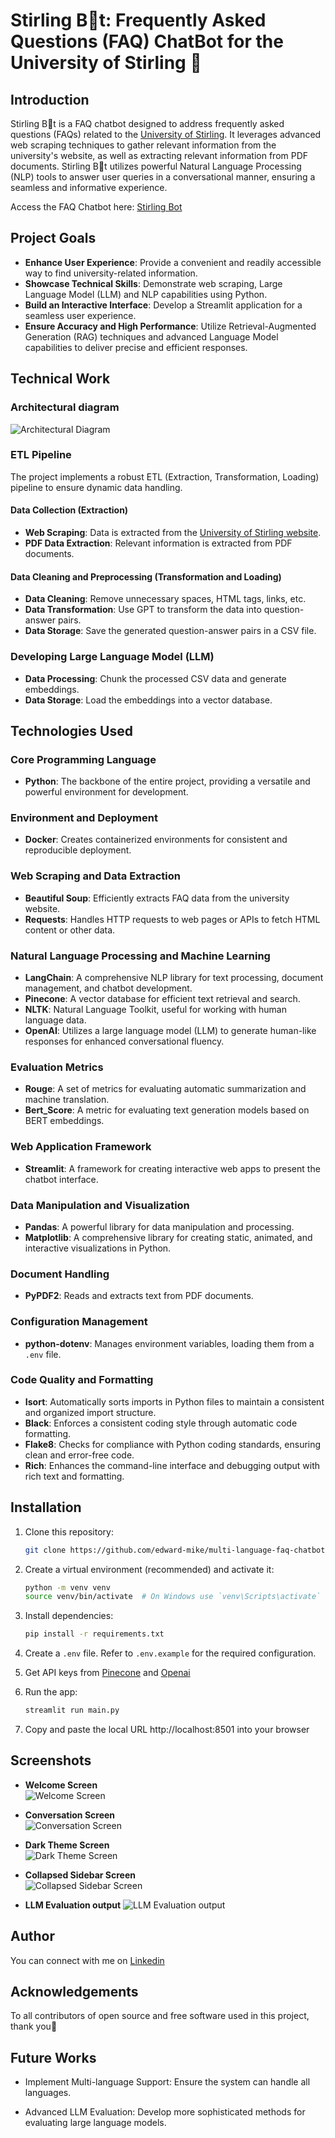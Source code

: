 # Stirling B🤖t: Frequently Asked Questions (FAQ) ChatBot for the University of Stirling 🚀

## Introduction

Stirling B🤖t is a FAQ chatbot designed to address frequently asked questions (FAQs) related to the [University of Stirling](https://stirling-bot.onrender.com). It leverages advanced web scraping techniques to gather relevant information from the university's website, as well as extracting relevant information from PDF documents. Stirling B🤖t utilizes powerful Natural Language Processing (NLP) tools to answer user queries in a conversational manner, ensuring a seamless and informative experience.

Access the FAQ Chatbot here: [Stirling Bot](https://stirling-bot.onrender.com)

## Project Goals

- **Enhance User Experience**: Provide a convenient and readily accessible way to find university-related information.
- **Showcase Technical Skills**: Demonstrate web scraping, Large Language Model (LLM) and NLP capabilities using Python.
- **Build an Interactive Interface**: Develop a Streamlit application for a seamless user experience.
- **Ensure Accuracy and High Performance**: Utilize Retrieval-Augmented Generation (RAG) techniques and advanced Language Model capabilities to deliver precise and efficient responses.

## Technical Work

### Architectural diagram
![Architectural Diagram](screenshots/System-architecture-diagram.png)

### ETL Pipeline

The project implements a robust ETL (Extraction, Transformation, Loading) pipeline to ensure dynamic data handling.

#### Data Collection (Extraction)
- **Web Scraping**: Data is extracted from the [University of Stirling website](https://www.stir.ac.uk).
- **PDF Data Extraction**: Relevant information is extracted from PDF documents.

#### Data Cleaning and Preprocessing (Transformation and Loading)
- **Data Cleaning**: Remove unnecessary spaces, HTML tags, links, etc.
- **Data Transformation**: Use GPT to transform the data into question-answer pairs.
- **Data Storage**: Save the generated question-answer pairs in a CSV file.

### Developing Large Language Model (LLM)

- **Data Processing**: Chunk the processed CSV data and generate embeddings.
- **Data Storage**: Load the embeddings into a vector database.

## Technologies Used

### Core Programming Language
- **Python**: The backbone of the entire project, providing a versatile and powerful environment for development.

### Environment and Deployment
- **Docker**: Creates containerized environments for consistent and reproducible deployment.

### Web Scraping and Data Extraction
- **Beautiful Soup**: Efficiently extracts FAQ data from the university website.
- **Requests**: Handles HTTP requests to web pages or APIs to fetch HTML content or other data.

### Natural Language Processing and Machine Learning
- **LangChain**: A comprehensive NLP library for text processing, document management, and chatbot development.
- **Pinecone**: A vector database for efficient text retrieval and search.
- **NLTK**: Natural Language Toolkit, useful for working with human language data.
- **OpenAI**: Utilizes a large language model (LLM) to generate human-like responses for enhanced conversational fluency.

### Evaluation Metrics
- **Rouge**: A set of metrics for evaluating automatic summarization and machine translation.
- **Bert_Score**: A metric for evaluating text generation models based on BERT embeddings.

### Web Application Framework
- **Streamlit**: A framework for creating interactive web apps to present the chatbot interface.

### Data Manipulation and Visualization
- **Pandas**: A powerful library for data manipulation and processing.
- **Matplotlib**: A comprehensive library for creating static, animated, and interactive visualizations in Python.

### Document Handling
- **PyPDF2**: Reads and extracts text from PDF documents.

### Configuration Management
- **python-dotenv**: Manages environment variables, loading them from a `.env` file.

### Code Quality and Formatting
- **Isort**: Automatically sorts imports in Python files to maintain a consistent and organized import structure.
- **Black**: Enforces a consistent coding style through automatic code formatting.
- **Flake8**: Checks for compliance with Python coding standards, ensuring clean and error-free code.
- **Rich**: Enhances the command-line interface and debugging output with rich text and formatting.

## Installation

1. Clone this repository:
    ```bash
    git clone https://github.com/edward-mike/multi-language-faq-chatbot.git
    ```
2. Create a virtual environment (recommended) and activate it:
    ```bash
    python -m venv venv
    source venv/bin/activate  # On Windows use `venv\Scripts\activate`
    ```
3. Install dependencies:
    ```bash
    pip install -r requirements.txt
    ```
4. Create a `.env` file. Refer to `.env.example` for the required configuration.

5. Get API keys from [Pinecone](https://www.pinecone.io/) and  [Openai](https://www.openai.com/) 

6. Run the app:
    ```bash
    streamlit run main.py
    ```
7. Copy and paste the local URL http://localhost:8501 into your browser

## Screenshots

- **Welcome Screen**  
  ![Welcome Screen](screenshots/welcome_screen.png)

- **Conversation Screen**  
  ![Conversation Screen](screenshots/conversation_screen.png)

- **Dark Theme Screen**  
  ![Dark Theme Screen](screenshots/dark-theme.png)

- **Collapsed Sidebar Screen**  
  ![Collapsed Sidebar Screen](screenshots/collapse_sidebar.png)

- **LLM Evaluation output** 
  ![LLM Evaluation output](screenshots/sample-evaluation.png)

## Author
You can connect with me on [Linkedin](https://www.linkedin.com/in/edward-mike/)

## Acknowledgements
To all contributors of open source and free software used in this project, thank you👏

## Future Works
- Implement Multi-language Support: Ensure the system can handle all languages.

- Advanced LLM Evaluation: Develop more sophisticated methods for evaluating large language models.